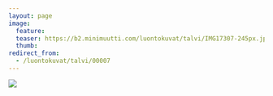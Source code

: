 ```yaml
---
layout: page
image:
  feature:
  teaser: https://b2.minimuutti.com/luontokuvat/talvi/IMG17307-245px.jpg
  thumb:
redirect_from:
  - /luontokuvat/talvi/00007
---
```


![](https://b2.minimuutti.com/luontokuvat/talvi/IMG17307-800px.jpg)
